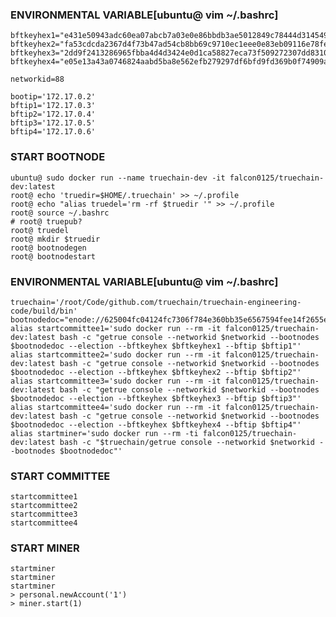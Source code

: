 ### ENVIRONMENTAL VARIABLE[ubuntu@ vim ~/.bashrc]
    bftkeyhex1="e431e50943adc60ea07abcb7a03e0e86bbdb3ae5012849c78444d3145491d76a"
    bftkeyhex2="fa53cdcda2367d4f73b47ad54cb8bb69c9710ec1eee0e83eb09116e78feab969"
    bftkeyhex3="2dd9f2413286965fbba4d4d3424e0d1ca58827eca73f509272307dd83108ec48"
    bftkeyhex4="e05e13a43a0746824aabd5ba8e562efb279297df6bfd9fd369b0f74909a8116e"
    
    networkid=88 
    
    bootip='172.17.0.2'
    bftip1='172.17.0.3'
    bftip2='172.17.0.4'
    bftip3='172.17.0.5'
    bftip4='172.17.0.6'
### START BOOTNODE
    ubuntu@ sudo docker run --name truechain-dev -it falcon0125/truechain-dev:latest
    root@ echo 'truedir=$HOME/.truechain' >> ~/.profile
    root@ echo "alias truedel='rm -rf $truedir '" >> ~/.profile
    root@ source ~/.bashrc
    # root@ truepub?
    root@ truedel
    root@ mkdir $truedir
    root@ bootnodegen
    root@ bootnodestart
### ENVIRONMENTAL VARIABLE[ubuntu@ vim ~/.bashrc]
    truechain='/root/Code/github.com/truechain/truechain-engineering-code/build/bin'    bootnodedoc="enode://625004fc04124fc7306f784e360bb35e6567594fee14f2655e521c7c255a5b50a1ba74b671203e77b9778c4caf329d7727b5158f72f819dd48aeef7b97d15ca2@$bootip:30301"
    alias startcommittee1='sudo docker run --rm -it falcon0125/truechain-dev:latest bash -c "getrue console --networkid $networkid --bootnodes $bootnodedoc --election --bftkeyhex $bftkeyhex1 --bftip $bftip1"'
    alias startcommittee2='sudo docker run --rm -it falcon0125/truechain-dev:latest bash -c "getrue console --networkid $networkid --bootnodes $bootnodedoc --election --bftkeyhex $bftkeyhex2 --bftip $bftip2"'
    alias startcommittee3='sudo docker run --rm -it falcon0125/truechain-dev:latest bash -c "getrue console --networkid $networkid --bootnodes $bootnodedoc --election --bftkeyhex $bftkeyhex3 --bftip $bftip3"'
    alias startcommittee4='sudo docker run --rm -it falcon0125/truechain-dev:latest bash -c "getrue console --networkid $networkid --bootnodes $bootnodedoc --election --bftkeyhex $bftkeyhex4 --bftip $bftip4"'
    alias startminer='sudo docker run --rm -ti falcon0125/truechain-dev:latest bash -c "$truechain/getrue console --networkid $networkid --bootnodes $bootnodedoc"'
    
### START COMMITTEE
    startcommittee1
    startcommittee2
    startcommittee3
    startcommittee4
### START MINER
    startminer
    startminer
    startminer
    > personal.newAccount('1')
    > miner.start(1)
